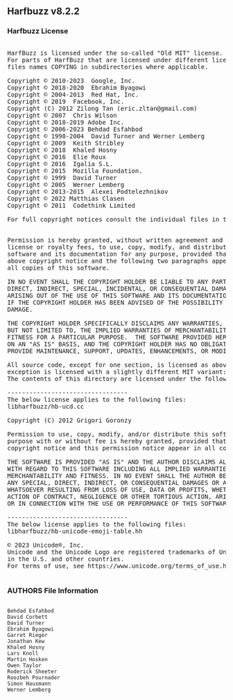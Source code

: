 ## Harfbuzz v8.2.2

### Harfbuzz License

<pre>

HarfBuzz is licensed under the so-called "Old MIT" license.  Details follow.
For parts of HarfBuzz that are licensed under different licenses see individual
files names COPYING in subdirectories where applicable.

Copyright © 2010-2023  Google, Inc.
Copyright © 2018-2020  Ebrahim Byagowi
Copyright © 2004-2013  Red Hat, Inc.
Copyright © 2019  Facebook, Inc.
Copyright (C) 2012 Zilong Tan (eric.zltan@gmail.com)
Copyright © 2007  Chris Wilson
Copyright © 2018-2019 Adobe Inc.
Copyright © 2006-2023 Behdad Esfahbod
Copyright © 1998-2004  David Turner and Werner Lemberg
Copyright © 2009  Keith Stribley
Copyright © 2018  Khaled Hosny
Copyright © 2016  Elie Roux <elie.roux@telecom-bretagne.eu>
Copyright © 2016  Igalia S.L.
Copyright © 2015  Mozilla Foundation.
Copyright © 1999  David Turner
Copyright © 2005  Werner Lemberg
Copyright © 2013-2015  Alexei Podtelezhnikov
Copyright © 2022 Matthias Clasen
Copyright © 2011  Codethink Limited

For full copyright notices consult the individual files in the package.


Permission is hereby granted, without written agreement and without
license or royalty fees, to use, copy, modify, and distribute this
software and its documentation for any purpose, provided that the
above copyright notice and the following two paragraphs appear in
all copies of this software.

IN NO EVENT SHALL THE COPYRIGHT HOLDER BE LIABLE TO ANY PARTY FOR
DIRECT, INDIRECT, SPECIAL, INCIDENTAL, OR CONSEQUENTIAL DAMAGES
ARISING OUT OF THE USE OF THIS SOFTWARE AND ITS DOCUMENTATION, EVEN
IF THE COPYRIGHT HOLDER HAS BEEN ADVISED OF THE POSSIBILITY OF SUCH
DAMAGE.

THE COPYRIGHT HOLDER SPECIFICALLY DISCLAIMS ANY WARRANTIES, INCLUDING,
BUT NOT LIMITED TO, THE IMPLIED WARRANTIES OF MERCHANTABILITY AND
FITNESS FOR A PARTICULAR PURPOSE.  THE SOFTWARE PROVIDED HEREUNDER IS
ON AN "AS IS" BASIS, AND THE COPYRIGHT HOLDER HAS NO OBLIGATION TO
PROVIDE MAINTENANCE, SUPPORT, UPDATES, ENHANCEMENTS, OR MODIFICATIONS.

All source code, except for one section, is licensed as above. The one
exception is licensed with a slightly different MIT variant:
The contents of this directory are licensed under the following terms:

---------------------------------
The below license applies to the following files:
libharfbuzz/hb-ucd.cc

Copyright (C) 2012 Grigori Goronzy <greg@kinoho.net>

Permission to use, copy, modify, and/or distribute this software for any
purpose with or without fee is hereby granted, provided that the above
copyright notice and this permission notice appear in all copies.

THE SOFTWARE IS PROVIDED "AS IS" AND THE AUTHOR DISCLAIMS ALL WARRANTIES
WITH REGARD TO THIS SOFTWARE INCLUDING ALL IMPLIED WARRANTIES OF
MERCHANTABILITY AND FITNESS. IN NO EVENT SHALL THE AUTHOR BE LIABLE FOR
ANY SPECIAL, DIRECT, INDIRECT, OR CONSEQUENTIAL DAMAGES OR ANY DAMAGES
WHATSOEVER RESULTING FROM LOSS OF USE, DATA OR PROFITS, WHETHER IN AN
ACTION OF CONTRACT, NEGLIGENCE OR OTHER TORTIOUS ACTION, ARISING OUT OF
OR IN CONNECTION WITH THE USE OR PERFORMANCE OF THIS SOFTWARE.

---------------------------------
The below license applies to the following files:
libharfbuzz/hb-unicode-emoji-table.hh

© 2023 Unicode®, Inc.
Unicode and the Unicode Logo are registered trademarks of Unicode, Inc.
in the U.S. and other countries.
For terms of use, see https://www.unicode.org/terms_of_use.html

</pre>

### AUTHORS File Information
```

Behdad Esfahbod
David Corbett
David Turner
Ebrahim Byagowi
Garret Rieger
Jonathan Kew
Khaled Hosny
Lars Knoll
Martin Hosken
Owen Taylor
Roderick Sheeter
Roozbeh Pournader
Simon Hausmann
Werner Lemberg

```
